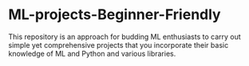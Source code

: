 # ML-projects-Beginner-Friendly
This repository is an approach for budding ML enthusiasts to carry out simple yet comprehensive projects that you incorporate their basic knowledge of ML and Python and various libraries.
